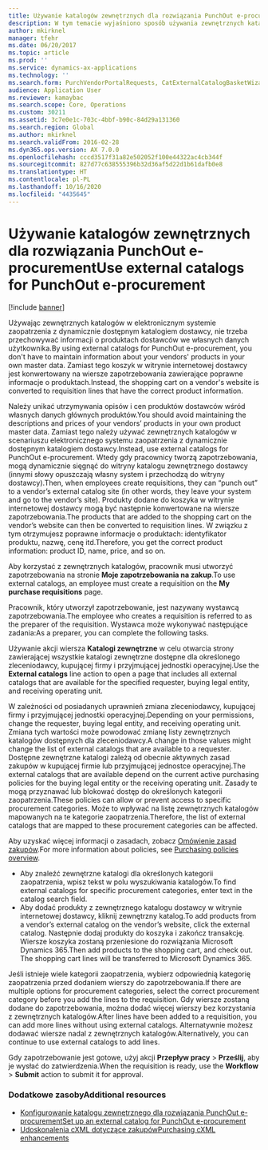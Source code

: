```yaml
---
title: Używanie katalogów zewnętrznych dla rozwiązania PunchOut e-procurement
description: W tym temacie wyjaśniono sposób używania zewnętrznych katalogów do tworzenia i przesyłania zapotrzebowań.
author: mkirknel
manager: tfehr
ms.date: 06/20/2017
ms.topic: article
ms.prod: ''
ms.service: dynamics-ax-applications
ms.technology: ''
ms.search.form: PurchVendorPortalRequests, CatExternalCatalogBasketWizard, CatExternalCatalogPunchoutDialog
audience: Application User
ms.reviewer: kamaybac
ms.search.scope: Core, Operations
ms.custom: 30211
ms.assetid: 3c7e0e1c-703c-4bbf-b90c-84d29a131360
ms.search.region: Global
ms.author: mkirknel
ms.search.validFrom: 2016-02-28
ms.dyn365.ops.version: AX 7.0.0
ms.openlocfilehash: cccd3517f31a82e502052f100e44322ac4cb344f
ms.sourcegitcommit: 827d77c638555396b32d36af5d22d1b61dafb0e8
ms.translationtype: HT
ms.contentlocale: pl-PL
ms.lasthandoff: 10/16/2020
ms.locfileid: "4435645"
---
```

# <a name="use-external-catalogs-for-punchout-e-procurement"></a><span data-ttu-id="11a73-103">Używanie katalogów zewnętrznych dla rozwiązania PunchOut e-procurement</span><span class="sxs-lookup"><span data-stu-id="11a73-103">Use external catalogs for PunchOut e-procurement</span></span>

[!include [banner](../includes/banner.md)]

<span data-ttu-id="11a73-104">Używając zewnętrznych katalogów w elektronicznym systemie zaopatrzenia z dynamicznie dostępnym katalogiem dostawcy, nie trzeba przechowywać informacji o produktach dostawców we własnych danych użytkownika.</span><span class="sxs-lookup"><span data-stu-id="11a73-104">By using external catalogs for PunchOut e-procurement, you don't have to maintain information about your vendors' products in your own master data.</span></span> <span data-ttu-id="11a73-105">Zamiast tego koszyk w witrynie internetowej dostawcy jest konwertowany na wiersze zapotrzebowania zawierające poprawne informacje o produktach.</span><span class="sxs-lookup"><span data-stu-id="11a73-105">Instead, the shopping cart on a vendor's website is converted to requisition lines that have the correct product information.</span></span> 

<span data-ttu-id="11a73-106">Należy unikać utrzymywania opisów i cen produktów dostawców wśród własnych danych głównych produktów.</span><span class="sxs-lookup"><span data-stu-id="11a73-106">You should avoid maintaining the descriptions and prices of your vendors’ products in your own product master data.</span></span> <span data-ttu-id="11a73-107">Zamiast tego należy używać zewnętrznych katalogów w scenariuszu elektronicznego systemu zaopatrzenia z dynamicznie dostępnym katalogiem dostawcy.</span><span class="sxs-lookup"><span data-stu-id="11a73-107">Instead, use external catalogs for PunchOut e-procurement.</span></span> <span data-ttu-id="11a73-108">Wtedy gdy pracownicy tworzą zapotrzebowania, mogą dynamicznie sięgnąć do witryny katalogu zewnętrznego dostawcy (innymi słowy opuszczają własny system i przechodzą do witryny dostawcy).</span><span class="sxs-lookup"><span data-stu-id="11a73-108">Then, when employees create requisitions, they can “punch out” to a vendor’s external catalog site (in other words, they leave your system and go to the vendor’s site).</span></span> <span data-ttu-id="11a73-109">Produkty dodane do koszyka w witrynie internetowej dostawcy mogą być następnie konwertowane na wiersze zapotrzebowania.</span><span class="sxs-lookup"><span data-stu-id="11a73-109">The products that are added to the shopping cart on the vendor’s website can then be converted to requisition lines.</span></span> <span data-ttu-id="11a73-110">W związku z tym otrzymujesz poprawne informacje o produktach: identyfikator produktu, nazwę, cenę itd.</span><span class="sxs-lookup"><span data-stu-id="11a73-110">Therefore, you get the correct product information: product ID, name, price, and so on.</span></span>

<span data-ttu-id="11a73-111">Aby korzystać z zewnętrznych katalogów, pracownik musi utworzyć zapotrzebowania na stronie **Moje zapotrzebowania na zakup**.</span><span class="sxs-lookup"><span data-stu-id="11a73-111">To use external catalogs, an employee must create a requisition on the **My purchase requisitions** page.</span></span>

<span data-ttu-id="11a73-112">Pracownik, który utworzył zapotrzebowanie, jest nazywany wystawcą zapotrzebowania.</span><span class="sxs-lookup"><span data-stu-id="11a73-112">The employee who creates a requisition is referred to as the preparer of the requisition.</span></span> <span data-ttu-id="11a73-113">Wystawca może wykonywać następujące zadania:</span><span class="sxs-lookup"><span data-stu-id="11a73-113">As a preparer, you can complete the following tasks.</span></span>

<span data-ttu-id="11a73-114">Używanie akcji wiersza **Katalogi zewnętrzne** w celu otwarcia strony zawierającej wszystkie katalogi zewnętrzne dostępne dla określonego zleceniodawcy, kupującej firmy i przyjmującej jednostki operacyjnej.</span><span class="sxs-lookup"><span data-stu-id="11a73-114">Use the **External catalogs** line action to open a page that includes all external catalogs that are available for the specified requester, buying legal entity, and receiving operating unit.</span></span>

<span data-ttu-id="11a73-115">W zależności od posiadanych uprawnień zmiana zleceniodawcy, kupującej firmy i przyjmującej jednostki operacyjnej.</span><span class="sxs-lookup"><span data-stu-id="11a73-115">Depending on your permissions, change the requester, buying legal entity, and receiving operating unit.</span></span> <span data-ttu-id="11a73-116">Zmiana tych wartości może powodować zmianę listy zewnętrznych katalogów dostępnych dla zleceniodawcy.</span><span class="sxs-lookup"><span data-stu-id="11a73-116">A change in those values might change the list of external catalogs that are available to a requester.</span></span> <span data-ttu-id="11a73-117">Dostępne zewnętrzne katalogi zależą od obecnie aktywnych zasad zakupów w kupującej firmie lub przyjmującej jednostce operacyjnej.</span><span class="sxs-lookup"><span data-stu-id="11a73-117">The external catalogs that are available depend on the current active purchasing policies for the buying legal entity or the receiving operating unit.</span></span> <span data-ttu-id="11a73-118">Zasady te mogą przyznawać lub blokować dostęp do określonych kategorii zaopatrzenia.</span><span class="sxs-lookup"><span data-stu-id="11a73-118">These policies can allow or prevent access to specific procurement categories.</span></span> <span data-ttu-id="11a73-119">Może to wpływać na listę zewnętrznych katalogów mapowanych na te kategorie zaopatrzenia.</span><span class="sxs-lookup"><span data-stu-id="11a73-119">Therefore, the list of external catalogs that are mapped to these procurement categories can be affected.</span></span>

<span data-ttu-id="11a73-120">Aby uzyskać więcej informacji o zasadach, zobacz [Omówienie zasad zakupów](../procurement/purchase-policies.md).</span><span class="sxs-lookup"><span data-stu-id="11a73-120">For more information about policies, see [Purchasing policies overview](../procurement/purchase-policies.md).</span></span>

- <span data-ttu-id="11a73-121">Aby znaleźć zewnętrzne katalogi dla określonych kategorii zaopatrzenia, wpisz tekst w polu wyszukiwania katalogów.</span><span class="sxs-lookup"><span data-stu-id="11a73-121">To find external catalogs for specific procurement categories, enter text in the catalog search field.</span></span>
- <span data-ttu-id="11a73-122">Aby dodać produkty z zewnętrznego katalogu dostawcy w witrynie internetowej dostawcy, kliknij zewnętrzny katalog.</span><span class="sxs-lookup"><span data-stu-id="11a73-122">To add products from a vendor’s external catalog on the vendor’s website, click the external catalog.</span></span> <span data-ttu-id="11a73-123">Następnie dodaj produkty do koszyka i zakończ transakcję. Wiersze koszyka zostaną przeniesione do rozwiązania Microsoft Dynamics 365.</span><span class="sxs-lookup"><span data-stu-id="11a73-123">Then add products to the shopping cart, and check out. The shopping cart lines will be transferred to Microsoft Dynamics 365.</span></span>

<span data-ttu-id="11a73-124">Jeśli istnieje wiele kategorii zaopatrzenia, wybierz odpowiednią kategorię zaopatrzenia przed dodaniem wierszy do zapotrzebowania.</span><span class="sxs-lookup"><span data-stu-id="11a73-124">If there are multiple options for procurement categories, select the correct procurement category before you add the lines to the requisition.</span></span>
<span data-ttu-id="11a73-125">Gdy wiersze zostaną dodane do zapotrzebowania, można dodać więcej wierszy bez korzystania z zewnętrznych katalogów.</span><span class="sxs-lookup"><span data-stu-id="11a73-125">After lines have been added to a requisition, you can add more lines without using external catalogs.</span></span> <span data-ttu-id="11a73-126">Alternatywnie możesz dodawać wiersze nadal z zewnętrznych katalogów.</span><span class="sxs-lookup"><span data-stu-id="11a73-126">Alternatively, you can continue to use external catalogs to add lines.</span></span>

<span data-ttu-id="11a73-127">Gdy zapotrzebowanie jest gotowe, użyj akcji **Przepływ pracy** > **Prześlij**, aby je wysłać do zatwierdzenia.</span><span class="sxs-lookup"><span data-stu-id="11a73-127">When the requisition is ready, use the **Workflow** > **Submit** action to submit it for approval.</span></span>

### <a name="additional-resources"></a><span data-ttu-id="11a73-128">Dodatkowe zasoby</span><span class="sxs-lookup"><span data-stu-id="11a73-128">Additional resources</span></span>

- [<span data-ttu-id="11a73-129">Konfigurowanie katalogu zewnętrznego dla rozwiązania PunchOut e-procurement</span><span class="sxs-lookup"><span data-stu-id="11a73-129">Set up an external catalog for PunchOut e-procurement</span></span>](set-up-external-catalog-for-punchout.md)
- [<span data-ttu-id="11a73-130">Udoskonalenia cXML dotyczące zakupów</span><span class="sxs-lookup"><span data-stu-id="11a73-130">Purchasing cXML enhancements</span></span>](purchasing-cxml-enhancements.md)